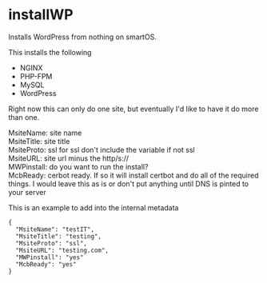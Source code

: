 # installWP
Installs WordPress from nothing on smartOS.  

This installs the following  
* NGINX  
* PHP-FPM  
* MySQL  
* WordPress  

Right now this can only do one site, but eventually I'd like to have it do more than one.  

MsiteName: site name  
MsiteTitle: site title  
MsiteProto: ssl for ssl don't include the variable if not ssl  
MsiteURL: site url minus the http/s://  
MWPinstall: do you want to run the install?  
McbReady: cerbot ready. If so it will install certbot and do all of the required things. I would leave this as is or don't put anything until DNS is pinted to your server  

This is an example to add into the internal metadata  
```
{
  "MsiteName": "testIT",
  "MsiteTitle": "testing",
  "MsiteProto": "ssl",
  "MsiteURL": "testing.com",
  "MWPinstall": "yes"
  "McbReady": "yes"
}
```
